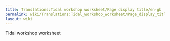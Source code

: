 ```yaml
---
title: Translations:Tidal workshop worksheet/Page display title/en-gb
permalink: wiki/Translations:Tidal_workshop_worksheet/Page_display_title/en-gb/
layout: wiki
---
```


Tidal workshop worksheet

